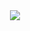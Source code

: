 
<div align="center">
  <img src="https://capsule-render.vercel.app/api?type=Transparent&color=auto&height=300&section=header&text=capsule%20render&fontSize=90" />
</div>

